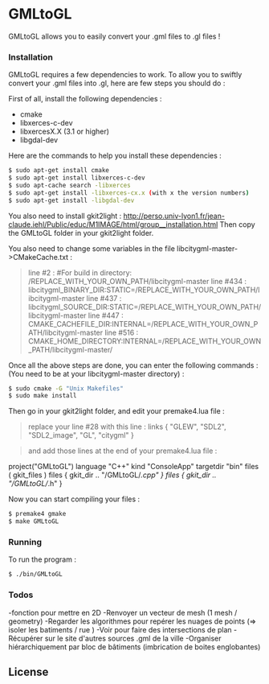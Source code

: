 # GMLtoGL 
GMLtoGL allows you to easily convert your .gml files to .gl files !

### Installation

GMLtoGL requires a few dependencies to work.
To allow you to swiftly convert your .gml files into .gl, here are few steps you should do :

First of all, install the following dependencies :

* cmake
* libxerces-c-dev
* libxercesX.X (3.1 or higher)
* libgdal-dev

Here are the commands to help you install these dependencies : 

```sh
$ sudo apt-get install cmake
$ sudo apt-get install libxerces-c-dev
$ sudo apt-cache search -libxerces
$ sudo apt-get install -libxerces-cx.x (with x the version numbers)
$ sudo apt-get install -libgdal-dev
```

You also need to install gkit2light : 
    http://perso.univ-lyon1.fr/jean-claude.iehl/Public/educ/M1IMAGE/html/group__installation.html
Then copy the GMLtoGL folder in your gkit2light folder.


You also need to change some variables in the file libcitygml-master->CMakeCache.txt :
> line #2 : #For build in directory: /REPLACE_WITH_YOUR_OWN_PATH/libcitygml-master
> line #434 : libcitygml_BINARY_DIR:STATIC=/REPLACE_WITH_YOUR_OWN_PATH/libcitygml-master
> line #437 : libcitygml_SOURCE_DIR:STATIC=/REPLACE_WITH_YOUR_OWN_PATH/libcitygml-master
> line #447 : CMAKE_CACHEFILE_DIR:INTERNAL=/REPLACE_WITH_YOUR_OWN_PATH/libcitygml-master
> line #516 : CMAKE_HOME_DIRECTORY:INTERNAL=/REPLACE_WITH_YOUR_OWN_PATH/libcitygml-master/

Once all the above steps are done, you can enter the following commands :
(You need to be at your libcitygml-master directory) :
```sh
$ sudo cmake -G "Unix Makefiles"
$ sudo make install
```
Then go in your gkit2light folder, and edit your premake4.lua file :
> replace your line #28 with this line : links { "GLEW", "SDL2", "SDL2_image", "GL", "citygml" } 

>and add those lines at the end of your premake4.lua file : 

project("GMLtoGL")
    language "C++"
	kind "ConsoleApp"
	targetdir "bin"
	files ( gkit_files )
	files { gkit_dir .. "/GMLtoGL/*.cpp" }
	files { gkit_dir .. "/GMLtoGL/*.h" }

Now you can start compiling your files :
	
```sh
$ premake4 gmake
$ make GMLtoGL
```

### Running

To run the program :

```sh
$ ./bin/GMLtoGL
```
	
### Todos

 -fonction pour mettre en 2D
 -Renvoyer un vecteur de mesh (1 mesh / geometry)
 -Regarder les algorithmes pour repérer les nuages de points (=> isoler les batiments / rue )
 -Voir pour faire des intersections de plan
 -Récupérer sur le site d'autres sources .gml de la ville
 -Organiser hiérarchiquement par bloc de bâtiments (imbrication de boites englobantes)

License
----

